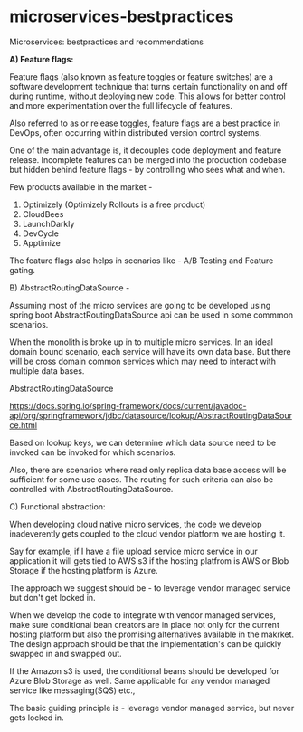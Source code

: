 # microservices-bestpractices
Microservices: bestpractices and recommendations

<B>A) Feature flags:</B>

Feature flags (also known as feature toggles or feature switches) are a software development technique that turns certain functionality on and off during runtime, without deploying new code. This allows for better control and more experimentation over the full lifecycle of features.

Also referred to as or release toggles, feature flags are a best practice in DevOps, often occurring within distributed version control systems.

One of the main advantage is, it decouples code deployment and feature release. Incomplete features can be merged into the production codebase but hidden behind feature flags - by controlling who sees what and when.

Few products available in the market - 

1) Optimizely (Optimizely Rollouts is a free product)
2) CloudBees
3) LaunchDarkly
4) DevCycle
5) Apptimize

The feature flags also helps in scenarios like - A/B Testing and Feature gating.

B) AbstractRoutingDataSource - 

Assuming most of the micro services are going to be developed using spring boot AbstractRoutingDataSource 
api can be used in some commmon scenarios.

When the monolith is broke up in to multiple micro services. In an ideal domain bound scenario, each service will have its own data base. But there will be cross domain common services which may need to interact with multiple data bases.

AbstractRoutingDataSource

https://docs.spring.io/spring-framework/docs/current/javadoc-api/org/springframework/jdbc/datasource/lookup/AbstractRoutingDataSource.html

Based on lookup keys, we can determine which data source need to be invoked can be invoked for which scenarios. 

Also, there are scenarios where read only replica data base access will be sufficient for some use cases. The routing for such criteria can also be controlled with AbstractRoutingDataSource.

C) Functional abstraction:

When developing cloud native micro services, the code we develop inadeverently gets coupled to the 
cloud vendor platform we are hosting it.

Say for example, if I have a file upload service micro service in our application it will gets tied to AWS s3 if the hosting platfrom is AWS or Blob Storage if the hosting platform is Azure.

The approach we suggest should be - to leverage vendor managed service but don't get locked in.

When we develop the code to integrate with vendor managed services, make sure conditional bean creators are in place not only for the current hosting platform but also the promising alternatives available in the makrket. The design approach should be that the implementation's can be quickly swapped in and swapped out.

If the Amazon s3 is used, the conditional beans should be developed for Azure Blob Storage as well. Same applicable for any vendor managed service like messaging(SQS) etc.,

The basic guiding principle is - leverage vendor managed service, but never gets locked in.
